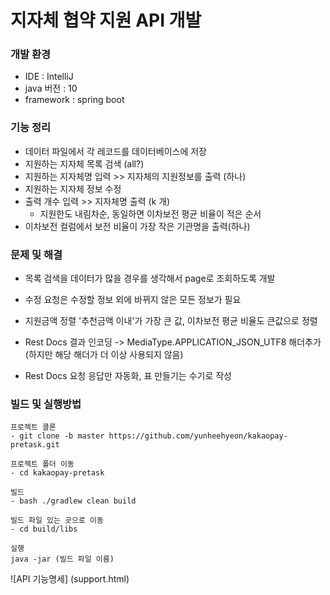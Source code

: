 #  지자체 협약 지원 API 개발 

### 개발 환경
* IDE : IntelliJ  
* java 버전 : 10
* framework : spring boot

### 기능 정리
* 데이터 파일에서 각 레코드를 데이터베이스에 저장
* 지원하는 지자체 목록 검색 (all?)
* 지원하는 지자체명 입력 >> 지자체의 지원정보를 출력 (하나)
* 지원하는 지자체 정보 수정 
* 출력 개수 입력 >> 지자체명 출력 (k 개)
    * 지원한도 내림차순, 동일하면 이차보전 평균 비율이 적은 순서
* 이차보전 컬럼에서 보전 비율이 가장 작은 기관명을 출력(하나)
    
### 문제 및 해결
* 목록 검색을 데이터가 많을 경우를 생각해서 page로 조회하도록 개발

* 수정 요청은 수정할 정보 외에 바뀌지 않은 모든 정보가 필요

* 지원금액 정렬 '추천금액 이내'가 가장 큰 값, 이차보전 평균 비율도 큰값으로 정렬

* Rest Docs 결과 인코딩 -> MediaType.APPLICATION_JSON_UTF8 해더추가 (하지만 해당 해더가 더 이상 사용되지 않음)

* Rest Docs 요청 응답만 자동화, 표 만들기는 수기로 작성

### 빌드 및 실행방법

~~~
프로젝트 클론
- git clone -b master https://github.com/yunheehyeon/kakaopay-pretask.git

프로젝트 폴더 이동
- cd kakaopay-pretask

빌드
- bash ./gradlew clean build

빌드 파일 있는 곳으로 이동
- cd build/libs

실행
java -jar (빌드 파일 이름)
~~~

![API 기능명세] (support.html)